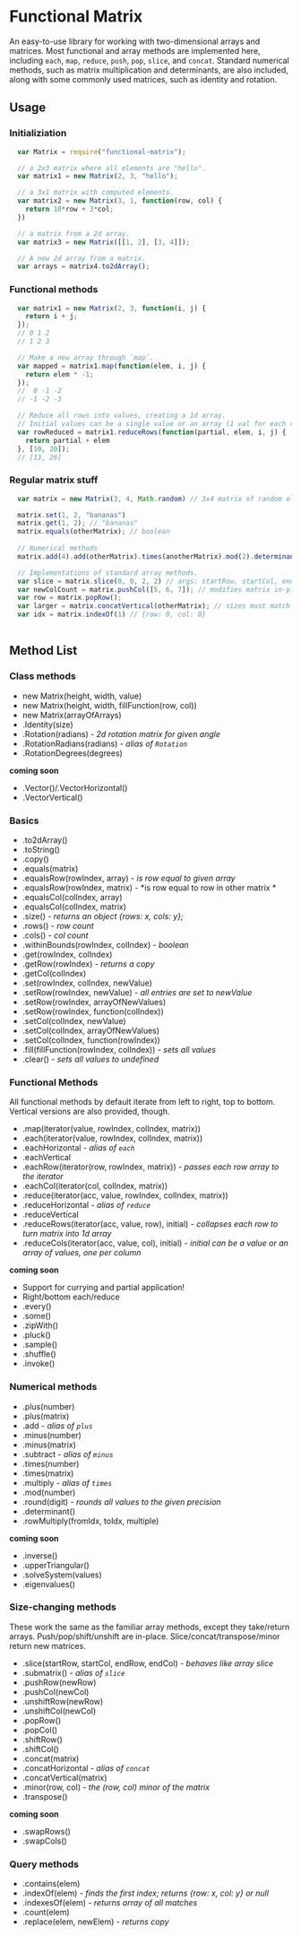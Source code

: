 # Functional Matrix

An easy-to-use library for working with two-dimensional arrays and matrices.  Most functional and array methods are implemented here, including `each`, `map`, `reduce`, `push`, `pop`, `slice`, and `concat`.  Standard numerical methods, such as matrix multiplication and determinants, are also included, along with some commonly used matrices, such as identity and rotation.

## Usage

### Initializiation
```javascript
  var Matrix = require("functional-matrix");

  // a 2x3 matrix where all elements are "hello".
  var matrix1 = new Matrix(2, 3, "hello");

  // a 3x1 matrix with computed elements.
  var matrix2 = new Matrix(3, 1, function(row, col) {
    return 10*row + 3*col;
  })

  // a matrix from a 2d array.
  var matrix3 = new Matrix([[1, 2], [3, 4]]);

  // A new 2d array from a matrix.
  var arrays = matrix4.to2dArray();
```

### Functional methods

```javascript
  var matrix1 = new Matrix(2, 3, function(i, j) {
    return i + j;
  });
  // 0 1 2
  // 1 2 3

  // Make a new array through `map`.
  var mapped = matrix1.map(function(elem, i, j) {
    return elem * -1;
  });
  //  0 -1 -2
  // -1 -2 -3

  // Reduce all rows into values, creating a 1d array.
  // Initial values can be a single value or an array (1 val for each row).
  var rowReduced = matrix1.reduceRows(function(partial, elem, i, j) {
    return partial + elem
  }, [10, 20]); 
  // [13, 26]
```

### Regular matrix stuff

```javascript
  var matrix = new Matrix(3, 4, Math.random) // 3x4 matrix of random elements

  matrix.set(1, 2, "bananas")
  matrix.get(1, 2); // "bananas"
  matrix.equals(otherMatrix); // boolean
  
  // Numerical methods
  matrix.add(4).add(otherMatrix).times(anotherMatrix).mod(2).determinant()

  // Implementations of standard array methods.
  var slice = matrix.slice(0, 0, 2, 2) // args: startRow, startCol, endRow, endCol
  var newColCount = matrix.pushCol([5, 6, 7]); // modifies matrix in-place
  var row = matrix.popRow(); 
  var larger = matrix.concatVertical(otherMatrix); // sizes must match
  var idx = matrix.indexOf(1) // {row: 0, col: 0}
  
```

## Method List

### Class methods
- new Matrix(height, width, value)
- new Matrix(height, width, fillFunction(row, col))
- new Matrix(arrayOfArrays)
- .Identity(size)
- .Rotation(radians) - *2d rotation matrix for given angle*
- .RotationRadians(radians) - *alias of `Rotation`*
- .RotationDegrees(degrees)

__coming soon__
- .Vector()/.VectorHorizontal()
- .VectorVertical()

### Basics
- .to2dArray()
- .toString()
- .copy()
- .equals(matrix)
- .equalsRow(rowIndex, array) - *is row equal to given array*
- .equalsRow(rowIndex, matrix) - *is row equal to row in other matrix *
- .equalsCol(colIndex, array)
- .equalsCol(colIndex, matrix)
- .size() - *returns an object {rows: x, cols: y};*
- .rows() - *row count*
- .cols() - *col count*
- .withinBounds(rowIndex, colIndex) - *boolean*
- .get(rowIndex, colIndex)
- .getRow(rowIndex) - *returns a copy*
- .getCol(colIndex)
- .set(rowIndex, colIndex, newValue)
- .setRow(rowIndex, newValue) - *all entries are set to newValue*
- .setRow(rowIndex, arrayOfNewValues)
- .setRow(rowIndex, function(colIndex))
- .setCol(colIndex, newValue)
- .setCol(colIndex, arrayOfNewValues)
- .setCol(colIndex, function(rowIndex))
- .fill(fillFunction(rowIndex, colIndex)) - *sets all values*
- .clear() - *sets all values to undefined*

### Functional Methods
All functional methods by default iterate from left to right, top to bottom.  Vertical versions are also provided, though.

- .map(iterator(value, rowIndex, colIndex, matrix))
- .each(iterator(value, rowIndex, colIndex, matrix))
- .eachHorizontal - *alias of `each`*
- .eachVertical
- .eachRow(iterator(row, rowIndex, matrix)) - *passes each row array to the iterator*
- .eachCol(iterator(col, colIndex, matrix))
- .reduce(iterator(acc, value, rowIndex, colIndex, matrix))
- .reduceHorizontal - *alias of `reduce`*
- .reduceVertical
- .reduceRows(iterator(acc, value, row), initial) - *collapses each row to turn matrix into 1d array*
- .reduceCols(iterator(acc, value, col), initial) - *initial can be a value or an array of values, one per column*

__coming soon__
- Support for currying and partial application!
- Right/bottom each/reduce
- .every()
- .some()
- .zipWith()
- .pluck()
- .sample()
- .shuffle()
- .invoke()

### Numerical methods

- .plus(number)
- .plus(matrix)
- .add - *alias of `plus`*
- .minus(number)
- .minus(matrix)
- .subtract - *alias of `minus`*
- .times(number)
- .times(matrix)
- .multiply - *alias of `times`*
- .mod(number)
- .round(digit) - *rounds all values to the given precision*
- .determinant()
- .rowMultiply(fromIdx, toIdx, multiple)

__coming soon__
- .inverse()
- .upperTriangular()
- .solveSystem(values)
- .eigenvalues()


### Size-changing methods
These work the same as the familiar array methods, except they take/return arrays. Push/pop/shift/unshift are in-place.  Slice/concat/transpose/minor return new matrices.

- .slice(startRow, startCol, endRow, endCol) - *behaves like array slice*
- .submatrix() - *alias of `slice`*
- .pushRow(newRow)
- .pushCol(newCol)
- .unshiftRow(newRow)
- .unshiftCol(newCol)
- .popRow()
- .popCol()
- .shiftRow()
- .shiftCol()
- .concat(matrix)
- .concatHorizontal - *alias of `concat`*
- .concatVertical(matrix)
- .minor(row, col) - *the (row, col) minor of the matrix*
- .transpose()

__coming soon__
- .swapRows()
- .swapCols()

### Query methods

- .contains(elem)
- .indexOf(elem) - *finds the first index; returns {row: x, col: y} or null*
- .indexesOf(elem) - *returns array of all matches*
- .count(elem)
- .replace(elem, newElem) - *returns copy*






